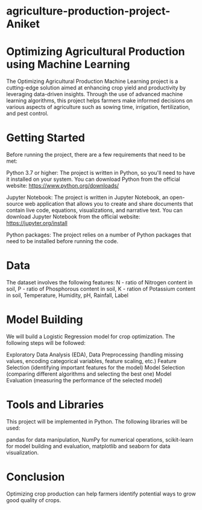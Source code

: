 # agriculture-production-project-Aniket
# Optimizing Agricultural Production using Machine Learning
The Optimizing Agricultural Production Machine Learning project is a cutting-edge solution aimed at enhancing crop yield and productivity by leveraging data-driven insights. Through the use of advanced machine learning algorithms, this project helps farmers make informed decisions on various aspects of agriculture such as sowing time, irrigation, fertilization, and pest control.

# Getting Started
Before running the project, there are a few requirements that need to be met:

Python 3.7 or higher: The project is written in Python, so you'll need to have it installed on your system. You can download Python from the official website: https://www.python.org/downloads/

Jupyter Notebook: The project is written in Jupyter Notebook, an open-source web application that allows you to create and share documents that contain live code, equations, visualizations, and narrative text. You can download Jupyter Notebook from the official website: https://jupyter.org/install

Python packages: The project relies on a number of Python packages that need to be installed before running the code.



# Data
The dataset involves the following features:
N - ratio of Nitrogen content in soil,
P - ratio of Phosphorous content in soil,
K - ration of Potassium content in soil,
Temperature, Humidity, pH, Rainfall, Label 
# Model Building
We will build a Logistic Regression model for crop optimization. The following steps will be followed:

Exploratory Data Analysis (EDA), Data Preprocessing (handling missing values, encoding categorical variables, feature scaling, etc.) Feature Selection (identifying important features for the model) Model Selection (comparing different algorithms and selecting the best one) Model Evaluation (measuring the performance of the selected model)
# Tools and Libraries
This project will be implemented in Python. The following libraries will be used:

pandas for data manipulation, NumPy for numerical operations, scikit-learn for model building and evaluation, matplotlib and seaborn for data visualization.
# Conclusion
Optimizing crop production can help farmers identify potential ways to grow good quality of crops.
